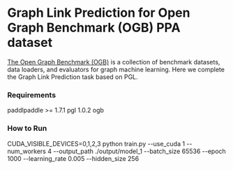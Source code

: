 # Graph Link Prediction for Open Graph Benchmark (OGB) PPA dataset

[The Open Graph Benchmark (OGB)](https://ogb.stanford.edu/) is a collection of benchmark datasets, data loaders, and evaluators for graph machine learning. Here we complete the Graph Link Prediction task based on PGL.


### Requirements

paddlpaddle >= 1.7.1
pgl 1.0.2
ogb

### How to Run

CUDA_VISIBLE_DEVICES=0,1,2,3 python train.py --use_cuda 1  --num_workers 4 --output_path ./output/model_1 --batch_size 65536 --epoch 1000 --learning_rate 0.005  --hidden_size 256 
